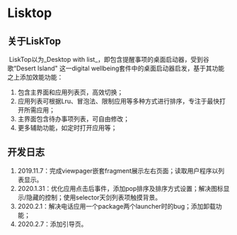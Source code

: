 # Lisktop
## 关于LiskTop

​	LiskTop以为_Desktop with list_，即包含提醒事项的桌面启动器，受到谷歌“Desert Island" 这一digital wellbeing套件中的桌面启动器启发，基于其功能之上添加效能功能：

1. 包含主界面和应用列表页，高效切换；
2. 应用列表可根据Lru、冒泡法、限制应用等多种方式进行排序，专注于最快打开所需应用；
3. 主界面包含待办事项列表，可自由修改；
4. 更多辅助功能，如定时打开应用等；

## 开发日志

1. 2019.11.7：完成viewpager嵌套fragment展示左右页面；读取用户程序以列表显示。
2. 2020.1.31：优化应用点击后事件，添加pop排序及排序方式设置；解决图标显示/隐藏的控制；使用selector天剑列表项触摸背景。
3. 2020.2.1：解决电话应用一个package两个launcher时的bug；添加卸载功能；
4. 2020.2.7：添加引导页。